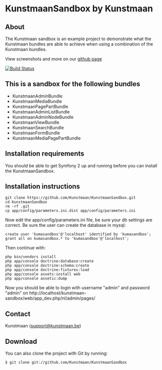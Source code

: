 KunstmaanSandbox by Kunstmaan
=================================

About
-----
The Kunstmaan sandbox is an example project to demonstrate what the Kunstmaan bundles are able to achieve when using a combination of the Kunstmaan bundles.

View screenshots and more on our [github page](http://kunstmaan.github.com/KunstmaanSandbox)

[![Build Status](https://secure.travis-ci.org/Kunstmaan/KunstmaanSandbox.png?branch=master)](http://travis-ci.org/Kunstmaan/KunstmaanSandbox)


This is a sandbox for the following bundles
-------------------------------------------

* KunstmaanAdminBundle
* KunstmaanMediaBundle
* KunstmaanPagePartBundle
* KunstmaanAdminListBundle
* KunstmaanAdminNodeBundle
* KunstmaanViewBundle
* KunstmaanSearchBundle
* KunstmaanFormBundle
* KunstmaanMediaPagePartBundle


Installation requirements
-------------------------
You should be able to get Symfony 2 up and running before you can install the KunstmaanSandbox.

Installation instructions
-------------------------
```
git clone https://github.com/Kunstmaan/KunstmaanSandbox.git
cd KunstmaanSandbox
rm -rf .git
cp app/config/parameters.ini.dist app/config/parameters.ini
```

Now edit the app/config/parameters.ini file, be sure your db settings are correct. Be sure the user can create the database in mysql:

```
create user 'kumasandbox'@'localhost' identified by 'kumasandbox';
grant all on kumasandbox.* to 'kumasandbox'@'localhost';
```

Then continue with:

```
php bin/vendors install
php app/console doctrine:database:create
php app/console doctrine:schema:create
php app/console doctrine:fixtures:load
php app/console assets:install web
php app/console assetic:dump
```
Now you should be able to login with username "admin" and password "admin" on http://localhost/kunstmaan-sandbox/web/app_dev.php/nl/admin/pages/

Contact
-------
Kunstmaan (support@kunstmaan.be)

Download
--------
You can also clone the project with Git by running:

```
$ git clone git://github.com/Kunstmaan/KunstmaanSandbox
```